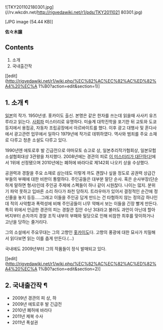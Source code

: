 ![TKY201102180301.jpg](//rv.wkcdn.net/http://rigvedawiki.net/r1/pds/TKY2011021
80301.jpg)

[JPG image (54.44 KB)]

**佐々木譲**

## Contents

    

1. 소개 
2. 국내출간작 

[[edit](http://rigvedawiki.net/r1/wiki.php/%EC%82%AC%EC%82%AC%ED%82%A4%20%EC%A
1%B0?action=edit&section=1)]

## 1. 소개 ¶

[일본](%EC%9D%BC%EB%B3%B8.md)의 작가. 1950년생. 홋카이도 출신. 본명은 같은 한자를 쓰는데 읽을때 사사키
유즈루라고 읽는다. [사회파](%EC%82%AC%ED%9A%8C%ED%8C%8C.md) 미스터리로 유명하다. 미술계 대학진학을 포기한
뒤 교토와 도쿄 등지에서 용접공, 자동차 조립공장에서 아르바이트를 했다. 이후 광고 대행사 및 혼다사에서 광고관련 업무에서 일하다
1979년에 작가로 데뷔하였다. 역사와 범죄를 주요 소재로 다루고 청춘 소설도 다루고 있다.

  

1990년엔 에토로후 발 긴급전으로 야마모토 슈고로 상, 일본추리작가협회상, 일본모험소설협회대상 3관왕을 차지했다. 2008년에는 경관의
피로 [이 미스터리가 대단하다!](%EC%9D%B4%20%EB%AF%B8%EC%8A%A4%ED%84%B0%EB%A6%AC%EA%B0%80%20%EB%8C%80%EB%8B%A8%ED%95%98%EB%8B%A4%21.md)에서 1위에 선정됐으며 2010년에는 폐허에 바라다로
제142회 나오키 상을 수상했다.

  

공권력과 경찰을 주요 소재로 삼는데도 이렇게 까도 괜찮나 싶을 정도로 공권력 상급간부들의 부패에 대한 비판이 통렬하다. 주인공들은 대부분
말단 순사. 혹은 순사부장(단순하게 말하면 형사)인데 주인공 주제에 스펙들이 하나 같이 시원찮다. 나이는 많지. 분위기 파악 못하고 입바른
소리 하다가 좌천 당하지. 트라우마가 있어서 결정적인 순간에 정신줄을 놓지 등등.....그래고 이들을 주인공 답게 만드는 건 타협하지 않는
정의감 하나인데 적의 사악함과 폭력성에 비해 주인공들이 너무 약해서 보는 이들을 긴장 빨게 만든다. 특히 위에서 언급한 경관의 피는 경찰관
집안 수난 3대라고 불러도 과언이 아닌데 할아버지부터 손자까지 경찰 조직 내부의 부패와 밀당으로 인해 비참한 최후를 맞이하거나 고난을 당하는
줄거리다.

  

그의 소설에서 주요무대는 그의 고향인 [홋카이도](%ED%99%8B%EC%B9%B4%EC%9D%B4%EB%8F%84.md)다. 고향의
풍광에 대한 묘사가 치밀해서 읽다보면 읽는 이를 춥게 만든다.(...)

  

국내에도 2009년부터 그의 작품들이 정식 발매되고 있다.

  

[[edit](http://rigvedawiki.net/r1/wiki.php/%EC%82%AC%EC%82%AC%ED%82%A4%20%EC%A
1%B0?action=edit&section=2)]

## 2. 국내출간작 ¶

  * 2009년 경관의 피 상, 하
  * 2009년 에토로후 발 긴급전
  * 2010년 폐허에 바라다
  * 2011년 제복 수사
  * 2011년 폭설권

